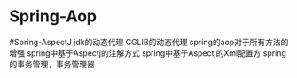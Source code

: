 # Spring-Aop
#Spring-AspectJ
jdk的动态代理
CGLIB的动态代理
spring的aop对于所有方法的增强
spring中基于Aspectj的注解方式
spring中基于Aspectj的Xml配置方
spring的事务管理，事务管理器
